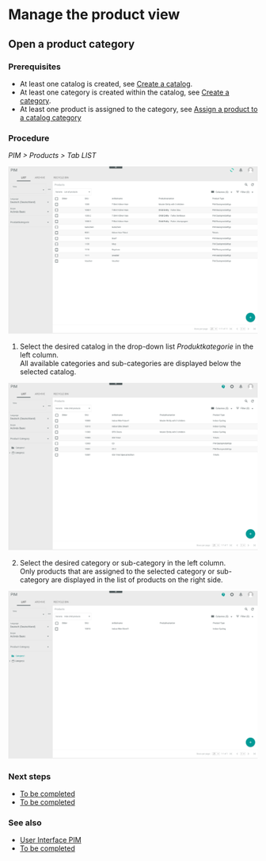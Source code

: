 # Manage the product view

## Open a product category

### Prerequisites

- At least one catalog is created, see [Create a catalog](#create-a-catalog).
- At least one category is created within the catalog, see [Create a category](#create-a-category).
- At least one product is assigned to the category, see [Assign a product to a catalog category](#assign-a-product-to-a-catalog-category)

### Procedure
*PIM > Products > Tab LIST*

![Product list](/Assets/Screenshots/PIM/Products/List/Products.png "[Product list]")

1. Select the desired catalog in the drop-down list *Produktkategorie* in the left column.   
  All available categories and sub-categories are displayed below the selected catalog.

  ![Select catalog](/Assets/Screenshots/PIM/Products/List/SelectCatalog.png "[Select catalog]")

2. Select the desired category or sub-category in the left column.   
  Only products that are assigned to the selected category or sub-category are displayed in the list of products on the right side.

  ![Select category](/Assets/Screenshots/PIM/Products/List/SelectCategory.png "[Select category]")


[comment]: <> (Why does the assignment via the mass editing is not working?)

### Next steps

- [To be completed](#to_be_completed)
- [To be completed](#to_be_completed)

### See also

- [User Interface PIM](/PIM/UserInterface/00_UserInterface.md)
- [To be completed](#to_be_completed)
